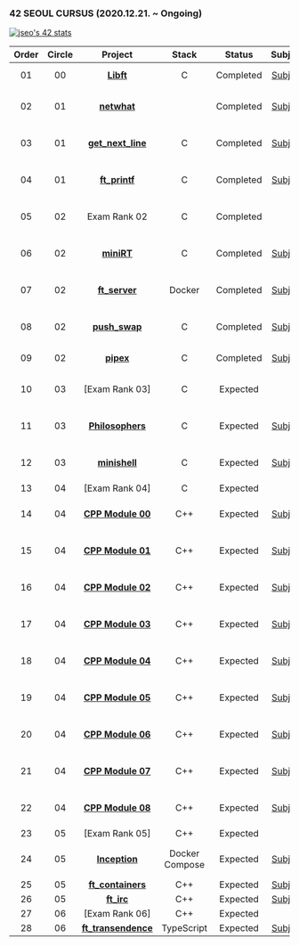 ### 42 SEOUL CURSUS (2020.12.21. ~ Ongoing)
[![jseo's 42 stats](https://badge42.vercel.app/api/v2/cl1nb3gbq003009l5bsjsouaj/stats?cursusId=21&coalitionId=86)](https://github.com/JaeSeoKim/badge42)

 |Order|Circle|Project|Stack|Status|Subject|Score|
 |:---:|:---:|:---:|:---:|:---:|:---:|:---:|
 |01|00|[**Libft**](https://github.com/bigpel66/42-cursus/tree/main/circle-00/Libft)|C|Completed|[Subject](https://github.com/bigpel66/42-cursus/blob/main/circle-00/circle00%20-%20Libft.pdf)|[![jseo's 42 Libft Score](https://badge42.vercel.app/api/v2/cl1nb3gbq003009l5bsjsouaj/project/2062894)](https://github.com/JaeSeoKim/badge42)|
 |02|01|[**netwhat**](https://bigpel66.oopy.io/library/42/inner-circle/2)||Completed|[Subject](https://github.com/bigpel66/42-cursus/blob/main/circle-01/circle01%20-%20netwhat.pdf)|[![jseo's 42 netwhat Score](https://badge42.vercel.app/api/v2/cl1nb3gbq003009l5bsjsouaj/project/2069715)](https://github.com/JaeSeoKim/badge42)|
 |03|01|[**get_next_line**](https://github.com/bigpel66/42-cursus/tree/main/circle-01/get_next_line)|C|Completed|[Subject](https://github.com/bigpel66/42-cursus/blob/main/circle-01/circle01%20-%20get_next_line.pdf)|[![jseo's 42 get_next_line Score](https://badge42.vercel.app/api/v2/cl1nb3gbq003009l5bsjsouaj/project/2094812)](https://github.com/JaeSeoKim/badge42)|
 |04|01|[**ft_printf**](https://github.com/bigpel66/42-cursus/tree/main/circle-01/ft_printf)|C|Completed|[Subject](https://github.com/bigpel66/42-cursus/blob/main/circle-01/circle01%20-%20ft_printf.pdf)|[![jseo's 42 ft_printf Score](https://badge42.vercel.app/api/v2/cl1nb3gbq003009l5bsjsouaj/project/2122785)](https://github.com/JaeSeoKim/badge42)|
 |05|02|Exam Rank 02|C|Completed||[![jseo's 42 Exam Rank 02 Score](https://badge42.vercel.app/api/v2/cl1nb3gbq003009l5bsjsouaj/project/2137678)](https://github.com/JaeSeoKim/badge42)|
 |06|02|[**miniRT**](https://github.com/bigpel66/42-cursus/tree/main/circle-02/miniRT)|C|Completed|[Subject](https://github.com/bigpel66/42-cursus/blob/main/circle-02/circle02%20-%20miniRT.pdf)|[![jseo's 42 miniRT Score](https://badge42.vercel.app/api/v2/cl1nb3gbq003009l5bsjsouaj/project/2154914)](https://github.com/JaeSeoKim/badge42)|
 |07|02|[**ft_server**](https://github.com/bigpel66/42-cursus/tree/main/circle-02/ft_server)|Docker|Completed|[Subject](https://github.com/bigpel66/42-cursus/blob/main/circle-02/circle02%20-%20ft_server.pdf)|[![jseo's 42 ft_server Score](https://badge42.vercel.app/api/v2/cl1nb3gbq003009l5bsjsouaj/project/2137679)](https://github.com/JaeSeoKim/badge42)|
 |08|02|[**push_swap**](https://github.com/bigpel66/42-cursus/tree/main/circle-02/push_swap)|C|Completed|[Subject](https://github.com/bigpel66/42-cursus/blob/main/circle-02/circle02%20-%20push_swap.pdf)|[![jseo's 42 push_swap Score](https://badge42.vercel.app/api/v2/cl1nb3gbq003009l5bsjsouaj/project/2151152)](https://github.com/JaeSeoKim/badge42)|
 |09|02|[**pipex**](https://github.com/bigpel66/42-cursus/tree/main/circle-02/pipex)|C|Completed|[Subject](https://github.com/bigpel66/42-cursus/blob/main/circle-02/circle02%20-%20pipex.pdf)|[![jseo's 42 pipex Score](https://badge42.vercel.app/api/v2/cl1nb3gbq003009l5bsjsouaj/project/2203371)](https://github.com/JaeSeoKim/badge42)|
 |10|03|[Exam Rank 03]|C|Expected||[![jseo's 42 Exam Rank 03 Score](https://badge42.vercel.app/api/v2/cl1nb3gbq003009l5bsjsouaj/project/2253508)](https://github.com/JaeSeoKim/badge42)|
 |11|03|[**Philosophers**](https://github.com/bigpel66/42-cursus/tree/main/circle-03/Philosophers)|C|Expected|[Subject](https://github.com/bigpel66/42-cursus/blob/main/circle-03/circle03%20-%20Philosophers.pdf)|[![jseo's 42 Philosophers Score](https://badge42.vercel.app/api/v2/cl1nb3gbq003009l5bsjsouaj/project/2209253)](https://github.com/JaeSeoKim/badge42)|
 |12|03|[**minishell**](https://github.com/bigpel66/42-cursus/tree/main/circle-03/minishell)|C|Expected|[Subject](https://github.com/bigpel66/42-cursus/blob/main/circle-03/circle03%20-%20minishell.pdf)|[![jseo's 42 minishell Score](https://badge42.vercel.app/api/v2/cl1nb3gbq003009l5bsjsouaj/project/2253350)](https://github.com/JaeSeoKim/badge42)|
 |13|04|[Exam Rank 04]|C|Expected||? / 100|
 |14|04|[**CPP Module 00**](https://github.com/bigpel66/42-cursus/tree/main/circle-04/CPP%20Module%2000)|C++|Expected|[Subject](https://github.com/bigpel66/42-cursus/blob/main/circle-04/circle04%20-%20CPP%20Module%2000.pdf)|[![jseo's 42 CPP Module 00 Score](https://badge42.vercel.app/api/v2/cl1nb3gbq003009l5bsjsouaj/project/2450956)](https://github.com/JaeSeoKim/badge42)|
 |15|04|[**CPP Module 01**](https://github.com/bigpel66/42-cursus/tree/main/circle-04/CPP%20Module%2001)|C++|Expected|[Subject](https://github.com/bigpel66/42-cursus/blob/main/circle-04/circle04%20-%20CPP%20Module%2001.pdf)|[![jseo's 42 CPP Module 01 Score](https://badge42.vercel.app/api/v2/cl1nb3gbq003009l5bsjsouaj/project/2451571)](https://github.com/JaeSeoKim/badge42)|
 |16|04|[**CPP Module 02**](https://github.com/bigpel66/42-cursus/tree/main/circle-04/CPP%20Module%2002)|C++|Expected|[Subject](https://github.com/bigpel66/42-cursus/blob/main/circle-04/circle04%20-%20CPP%20Module%2002.pdf)|[![jseo's 42 CPP Module 02 Score](https://badge42.vercel.app/api/v2/cl1nb3gbq003009l5bsjsouaj/project/2453744)](https://github.com/JaeSeoKim/badge42)|
 |17|04|[**CPP Module 03**](https://github.com/bigpel66/42-cursus/tree/main/circle-04/CPP%20Module%2003)|C++|Expected|[Subject](https://github.com/bigpel66/42-cursus/blob/main/circle-04/circle04%20-%20CPP%20Module%2003.pdf)|[![jseo's 42 CPP Module 03 Score](https://badge42.vercel.app/api/v2/cl1nb3gbq003009l5bsjsouaj/project/2531298)](https://github.com/JaeSeoKim/badge42)|
 |18|04|[**CPP Module 04**](https://github.com/bigpel66/42-cursus/tree/main/circle-04/CPP%20Module%2004)|C++|Expected|[Subject](https://github.com/bigpel66/42-cursus/blob/main/circle-04/circle04%20-%20CPP%20Module%2004.pdf)|[![jseo's 42 CPP Module 04 Score](https://badge42.vercel.app/api/v2/cl1nb3gbq003009l5bsjsouaj/project/2535956)](https://github.com/JaeSeoKim/badge42)|
 |19|04|[**CPP Module 05**](https://github.com/bigpel66/42-cursus/tree/main/circle-04/CPP%20Module%2005)|C++|Expected|[Subject](https://github.com/bigpel66/42-cursus/blob/main/circle-04/circle04%20-%20CPP%20Module%2005.pdf)|[![jseo's 42 CPP Module 05 Score](https://badge42.vercel.app/api/v2/cl1nb3gbq003009l5bsjsouaj/project/2536270)](https://github.com/JaeSeoKim/badge42)|
 |20|04|[**CPP Module 06**](https://github.com/bigpel66/42-cursus/tree/main/circle-04/CPP%20Module%2006)|C++|Expected|[Subject](https://github.com/bigpel66/42-cursus/blob/main/circle-04/circle04%20-%20CPP%20Module%2006.pdf)|[![jseo's 42 CPP Module 06 Score](https://badge42.vercel.app/api/v2/cl1nb3gbq003009l5bsjsouaj/project/2543244)](https://github.com/JaeSeoKim/badge42)|
 |21|04|[**CPP Module 07**](https://github.com/bigpel66/42-cursus/tree/main/circle-04/CPP%20Module%2007)|C++|Expected|[Subject](https://github.com/bigpel66/42-cursus/blob/main/circle-04/circle04%20-%20CPP%20Module%2007.pdf)|[![jseo's 42 CPP Module 08 Score](https://badge42.vercel.app/api/v2/cl1nb3gbq003009l5bsjsouaj/project/2543304)](https://github.com/JaeSeoKim/badge42)|
 |22|04|[**CPP Module 08**](https://github.com/bigpel66/42-cursus/tree/main/circle-04/CPP%20Module%2008)|C++|Expected|[Subject](https://github.com/bigpel66/42-cursus/blob/main/circle-04/circle04%20-%20CPP%20Module%2008.pdf)|[![jseo's 42 CPP Module 08 Score](https://badge42.vercel.app/api/v2/cl1nb3gbq003009l5bsjsouaj/project/2543304)](https://github.com/JaeSeoKim/badge42)|
 |23|05|[Exam Rank 05]|C++|Expected||? / 100|
 |24|05|[**Inception**](https://github.com/bigpel66/42-cursus/tree/main/circle-05/Inception)|Docker Compose|Expected|[Subject](https://github.com/bigpel66/42-cursus/blob/main/circle-05/circle05%20-%20Inception.pdf)|[![jseo's 42 Inception Score](https://badge42.vercel.app/api/v2/cl1nb3gbq003009l5bsjsouaj/project/2545209)](https://github.com/JaeSeoKim/badge42)|
 |25|05|[**ft_containers**](https://github.com/bigpel66/42-cursus/tree/main/circle-05/ft_containers)|C++|Expected|[Subject](https://github.com/bigpel66/42-cursus/blob/main/circle-05/circle05%20-%20ft_containers.pdf)|? / 100|
 |26|05|[**ft_irc**](https://github.com/bigpel66/42-cursus/tree/main/circle-05/ft_irc)|C++|Expected|[Subject]()|? / 100|
 |27|06|[Exam Rank 06]|C++|Expected||? / 100|
 |28|06|[**ft_transendence**]()|TypeScript|Expected|[Subject]()|? / 100|
